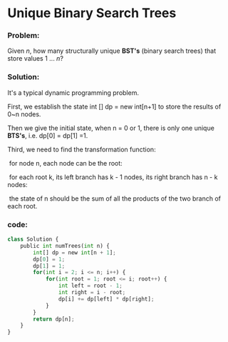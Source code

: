 # Unique Binary Search Trees

### Problem:

Given *n*, how many structurally unique **BST's** (binary search trees) that store values 1 ... *n*?

### Solution:

It's a typical dynamic programming problem.

First, we establish the state int [] dp = new int[n+1] to store the results of 0~n nodes.

Then we give the initial state, when n = 0 or 1, there is only one unique **BTS's**, i.e. dp[0] = dp[1] =1.

Third, we need to find the transformation function:

​	for node n, each node can be the root:

​		for each root k, its left branch has k - 1 nodes, its right branch has n - k nodes:

​			the state of n should be the sum of all the products of the two branch of each root.

### code:

```python
class Solution {
    public int numTrees(int n) {
        int[] dp = new int[n + 1];
        dp[0] = 1;
        dp[1] = 1;
        for(int i = 2; i <= n; i++) {
            for(int root = 1; root <= i; root++) {
                int left = root - 1;
                int right = i - root;
                dp[i] += dp[left] * dp[right];
            }
        }
        return dp[n];
    }
}
```



